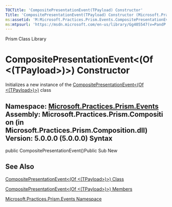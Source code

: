 ```yaml
---
TOCTitle: 'CompositePresentationEvent(TPayload) Constructor'
Title: 'CompositePresentationEvent(TPayload) Constructor (Microsoft.Practices.Prism.Events)'
ms:assetid: 'M:Microsoft.Practices.Prism.Events.CompositePresentationEvent\`1.\#ctor'
ms:mtpsurl: 'https://msdn.microsoft.com/en-us/library/Gg405547(v=PandP.50)'
---
```


Prism Class Library

CompositePresentationEvent&lt;(Of &lt;(TPayload&gt;)&gt;) Constructor
=====================================================================

Initializes a new instance of the [CompositePresentationEvent&lt;(Of &lt;(TPayload&gt;)&gt;)](https://msdn.microsoft.com/t:microsoft.practices.prism.events.compositepresentationevent%601) class

**Namespace:** [Microsoft.Practices.Prism.Events](https://msdn.microsoft.com/n:microsoft.practices.prism.events)
**Assembly:** Microsoft.Practices.Prism.Composition (in Microsoft.Practices.Prism.Composition.dll) Version: 5.0.0.0 (5.0.0.0)
Syntax
------

<span id="syntaxToggle"></span>public CompositePresentationEvent()Public Sub New

See Also
--------


[CompositePresentationEvent&lt;(Of &lt;(TPayload&gt;)&gt;) Class](https://msdn.microsoft.com/t:microsoft.practices.prism.events.compositepresentationevent%601)

[CompositePresentationEvent&lt;(Of &lt;(TPayload&gt;)&gt;) Members](https://msdn.microsoft.com/allmembers.t:microsoft.practices.prism.events.compositepresentationevent%601)

[Microsoft.Practices.Prism.Events Namespace](https://msdn.microsoft.com/n:microsoft.practices.prism.events)
